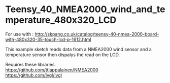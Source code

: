 # Teensy_40_NMEA2000_wind_and_temperature_480x320_LCD
 

For use with : http://skpang.co.uk/catalog/teensy-40-nmea-2000-board-with-480x320-35-touch-lcd-p-1612.html

This example sketch reads data from a NMEA2000 wind sensor and a temperature sensor then dispalys the read on the LCD.

Requires these libraries.<br> 
https://github.com/ttlappalainen/NMEA2000<br>
https://github.com/lvgl/lvgl


